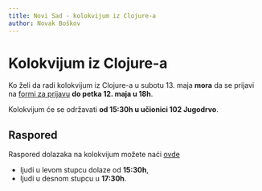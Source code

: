 ```yaml
---
title: Novi Sad - kolokvijum iz Clojure-a
author: Novak Boškov
---
```


# Kolokvijum iz Clojure-a

Ko želi da radi kolokvijum iz Clojure-a u subotu 13. maja **mora** da
se prijavi
na
[formi za prijavu](https://docs.google.com/forms/d/e/1FAIpQLScagjEZSX9sJR52zZcy_afCgPGj5yf0_N_UgYowGjNv0xFLOg/viewform) **do
petka 12. maja u 18h**.

Kolokvijum će se održavati **od 15:30h u učionici 102 Jugodrvo**.

## Raspored

Raspored dolazaka na kolokvijum možete
naći [ovde](../resources/raspored_kol_2.pdf)

- ljudi u levom stupcu dolaze od **15:30h**,
- ljudi u desnom stupcu u **17:30h**.
